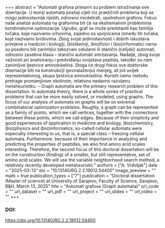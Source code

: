 +++
abstract = "Automati grafova primarni su problem istraživanja ove disertacije. U teoriji automata postoji cijeli niz praktičnih problema koji se mogu jednostavnije riješiti, odnosno modelirati, upotrebom grafova. Fokus naše analize automata na grafovima bit će na ekstremalnim problemima kombinatorne optimizacije. Ugrubo, graf se može predstaviti kao familija točaka, koje nazivamo vrhovima, zajedno sa spojnicama između tih točaka, koje nazivamo bridovima. Zbog svoje jednostavnosti i dobrih iskustava primjene u medicini i biologiji, (bio)kemiji, (bio)fizici i (bio)informatici nama su posebno bili zanimljivi takozvani celularni ili stanični (ćelijski) automati, odnosno zasebna klasa – stanični automati smrzavanja. Nadalje, zbog svoje važnosti pri analiziranju i predviđanju svojstava peptida, također su nam zanimljive ljestvice aminokiselina. Stoga će drugi fokus ove doktorske disertacije biti na konstrukciji (pronalaženju) manjeg, ali još uvijek reprezentativnog, skupa ljestvica aminokiselina. Koristit ćemo metodu pretrage promjenjivom okolinom, relativno nedavno razvijenu metaheuristiku. – Graph automata are the primary research problem of this dissertation. In automata theory, there is a whole series of practical problems that can be more easily solved, or modeled, using graphs. The focus of our analysis of automata on graphs will be on extremal combinatorial optimization problems. Roughly, a graph can be represented as a family of points, which we call vertices, together with the connections between these points, which we call edges. Because of their simplicity and good experiences of application in medicine and biology, (bio)chemistry, (bio)physics and (bio)informatics, so-called cellular automata were especially interesting to us, that is, a special class – freezing cellular automata. Furthermore, because of their importance in analyzing and predicting the properties of peptides, we also find amino acid scales interesting. Therefore, the second focus of this doctoral dissertation will be on the construction (finding) of a smaller, but still representative, set of amino acid scales. We will use the variable neighborhood search method, a relatively recently developed metaheuristic."
authors = ["A. Vrdoljak"]
date = "2025-03-13"
doi = "10.13140/RG.2.2.19012.54400"
image_preview = ""
math = true
publication_types = ["7"]
publication = "Doctoral dissertation (Master of science) at University of Sarajevo, Faculty of Science, Sarajevo, B&H, March 13, 2025"
title = "Automati grafova (Graph automata)"
url_code = ""
url_dataset = ""
url_pdf = ""
url_project = ""
url_slides = ""
url_video = ""
+++
### DOI:

https://doi.org/10.13140/RG.2.2.19012.54400
